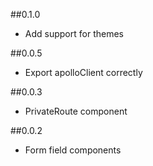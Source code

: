 ##0.1.0
* Add support for themes

##0.0.5
* Export apolloClient correctly

##0.0.3
* PrivateRoute component

##0.0.2
* Form field components